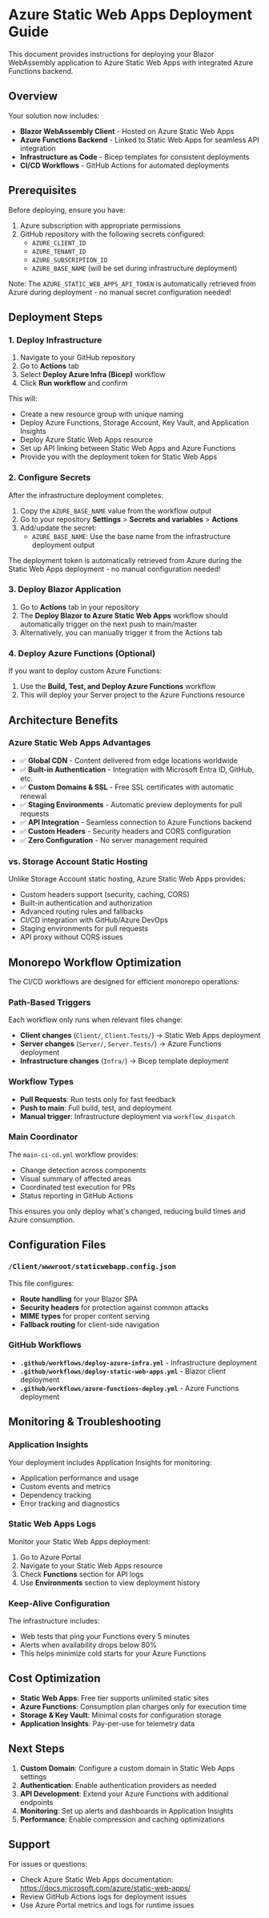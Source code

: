 # Azure Static Web Apps Deployment Guide

This document provides instructions for deploying your Blazor WebAssembly application to Azure Static Web Apps with integrated Azure Functions backend.

## Overview

Your solution now includes:
- **Blazor WebAssembly Client** - Hosted on Azure Static Web Apps
- **Azure Functions Backend** - Linked to Static Web Apps for seamless API integration
- **Infrastructure as Code** - Bicep templates for consistent deployments
- **CI/CD Workflows** - GitHub Actions for automated deployments

## Prerequisites

Before deploying, ensure you have:
1. Azure subscription with appropriate permissions
2. GitHub repository with the following secrets configured:
   - `AZURE_CLIENT_ID`
   - `AZURE_TENANT_ID` 
   - `AZURE_SUBSCRIPTION_ID`
   - `AZURE_BASE_NAME` (will be set during infrastructure deployment)

Note: The `AZURE_STATIC_WEB_APPS_API_TOKEN` is automatically retrieved from Azure during deployment - no manual secret configuration needed!

## Deployment Steps

### 1. Deploy Infrastructure

1. Navigate to your GitHub repository
2. Go to **Actions** tab
3. Select **Deploy Azure Infra (Bicep)** workflow
4. Click **Run workflow** and confirm

This will:
- Create a new resource group with unique naming
- Deploy Azure Functions, Storage Account, Key Vault, and Application Insights
- Deploy Azure Static Web Apps resource
- Set up API linking between Static Web Apps and Azure Functions
- Provide you with the deployment token for Static Web Apps

### 2. Configure Secrets

After the infrastructure deployment completes:

1. Copy the `AZURE_BASE_NAME` value from the workflow output
2. Go to your repository **Settings** > **Secrets and variables** > **Actions**
3. Add/update the secret:
   - `AZURE_BASE_NAME`: Use the base name from the infrastructure deployment output

The deployment token is automatically retrieved from Azure during the Static Web Apps deployment - no manual configuration needed!

### 3. Deploy Blazor Application

1. Go to **Actions** tab in your repository
2. The **Deploy Blazor to Azure Static Web Apps** workflow should automatically trigger on the next push to main/master
3. Alternatively, you can manually trigger it from the Actions tab

### 4. Deploy Azure Functions (Optional)

If you want to deploy custom Azure Functions:
1. Use the **Build, Test, and Deploy Azure Functions** workflow
2. This will deploy your Server project to the Azure Functions resource

## Architecture Benefits

### Azure Static Web Apps Advantages
- ✅ **Global CDN** - Content delivered from edge locations worldwide
- ✅ **Built-in Authentication** - Integration with Microsoft Entra ID, GitHub, etc.
- ✅ **Custom Domains & SSL** - Free SSL certificates with automatic renewal
- ✅ **Staging Environments** - Automatic preview deployments for pull requests
- ✅ **API Integration** - Seamless connection to Azure Functions backend
- ✅ **Custom Headers** - Security headers and CORS configuration
- ✅ **Zero Configuration** - No server management required

### vs. Storage Account Static Hosting
Unlike Storage Account static hosting, Azure Static Web Apps provides:
- Custom headers support (security, caching, CORS)
- Built-in authentication and authorization
- Advanced routing rules and fallbacks
- CI/CD integration with GitHub/Azure DevOps
- Staging environments for pull requests
- API proxy without CORS issues

## Monorepo Workflow Optimization

The CI/CD workflows are designed for efficient monorepo operations:

### Path-Based Triggers
Each workflow only runs when relevant files change:
- **Client changes** (`Client/`, `Client.Tests/`) → Static Web Apps deployment
- **Server changes** (`Server/`, `Server.Tests/`) → Azure Functions deployment  
- **Infrastructure changes** (`Infra/`) → Bicep template deployment

### Workflow Types
- **Pull Requests**: Run tests only for fast feedback
- **Push to main**: Full build, test, and deployment
- **Manual trigger**: Infrastructure deployment via `workflow_dispatch`

### Main Coordinator
The `main-ci-cd.yml` workflow provides:
- Change detection across components
- Visual summary of affected areas
- Coordinated test execution for PRs
- Status reporting in GitHub Actions

This ensures you only deploy what's changed, reducing build times and Azure consumption.

## Configuration Files

### `/Client/wwwroot/staticwebapp.config.json`
This file configures:
- **Route handling** for your Blazor SPA
- **Security headers** for protection against common attacks
- **MIME types** for proper content serving
- **Fallback routing** for client-side navigation

### GitHub Workflows
- **`.github/workflows/deploy-azure-infra.yml`** - Infrastructure deployment
- **`.github/workflows/deploy-static-web-apps.yml`** - Blazor client deployment
- **`.github/workflows/azure-functions-deploy.yml`** - Azure Functions deployment

## Monitoring & Troubleshooting

### Application Insights
Your deployment includes Application Insights for monitoring:
- Application performance and usage
- Custom events and metrics
- Dependency tracking
- Error tracking and diagnostics

### Static Web Apps Logs
Monitor your Static Web Apps deployment:
1. Go to Azure Portal
2. Navigate to your Static Web Apps resource
3. Check **Functions** section for API logs
4. Use **Environments** section to view deployment history

### Keep-Alive Configuration
The infrastructure includes:
- Web tests that ping your Functions every 5 minutes
- Alerts when availability drops below 80%
- This helps minimize cold starts for your Azure Functions

## Cost Optimization

- **Static Web Apps**: Free tier supports unlimited static sites
- **Azure Functions**: Consumption plan charges only for execution time
- **Storage & Key Vault**: Minimal costs for configuration storage
- **Application Insights**: Pay-per-use for telemetry data

## Next Steps

1. **Custom Domain**: Configure a custom domain in Static Web Apps settings
2. **Authentication**: Enable authentication providers as needed
3. **API Development**: Extend your Azure Functions with additional endpoints
4. **Monitoring**: Set up alerts and dashboards in Application Insights
5. **Performance**: Enable compression and caching optimizations

## Support

For issues or questions:
- Check Azure Static Web Apps documentation: https://docs.microsoft.com/azure/static-web-apps/
- Review GitHub Actions logs for deployment issues
- Use Azure Portal metrics and logs for runtime issues
